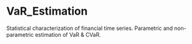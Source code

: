 # VaR_Estimation

Statistical characterization of financial time series. Parametric and non-parametric estimation of VaR & CVaR.
